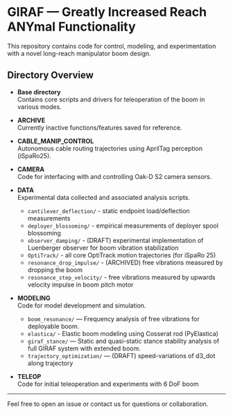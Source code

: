 # GIRAF — Greatly Increased Reach ANYmal Functionality

This repository contains code for control, modeling, and experimentation with a novel long-reach manipulator boom design.

## Directory Overview

- **Base directory**  
  Contains core scripts and drivers for teleoperation of the boom in various modes.

- **ARCHIVE**  
  Currently inactive functions/features saved for reference.

- **CABLE_MANIP_CONTROL**  
  Autonomous cable routing trajectories using AprilTag perception (iSpaRo25).

- **CAMERA**  
  Code for interfacing with and controlling Oak-D S2 camera sensors.

- **DATA**  
  Experimental data collected and associated analysis scripts.
  - `cantilever_deflection/` - static endpoint load/deflection measurements
  - `deployer_blossoming/` - empirical measurements of deployer spool blossoming
  - `observer_damping/` - (DRAFT) experimental implementation of Luenberger observer for boom vibration stabilization
  - `OptiTrack/` - all core OptiTrack motion trajectories (for iSpaRo 25)
  - `resonance_drop_impulse/` - (ARCHIVED) free vibrations measured by dropping the boom
  - `resonance_step_velocity/` - free vibrations measured by upwards velocity impulse in boom pitch motor

- **MODELING**  
  Code for model development and simulation.
  - `boom_resonance/` — Frequency analysis of free vibrations for deployable boom.
  - `elastica/` - Elastic boom modeling using Cosserat rod (PyElastica)
  - `giraf_stance/` — Static and quasi-static stance stability analysis of full GIRAF system with extended boom.
  - `trajectory_optimization/` — (DRAFT) speed-variations of d3_dot along trajectory

- **TELEOP**  
  Code for initial teleoperation and experiments with 6 DoF boom
---

Feel free to open an issue or contact us for questions or collaboration.
